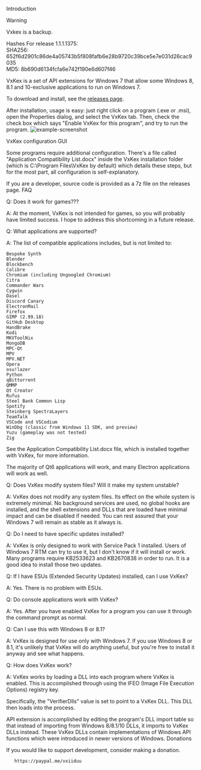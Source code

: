 Introduction

Warning

Vxkex is a backup.

Hashes
For release 1.1.1.1375:      
SHA256: 652f6d2901c86de4a05743b5f808fafb6e28b9720c39bce5e7e031d26cac9035     
MD5: 8b690d6134fcfa6e742f190e6d607f46 

VxKex is a set of API extensions for Windows 7 that allow some Windows 8, 8.1 and 10-exclusive applications to run on Windows 7.

To download and install, see the [releases page](https://github.com/legacywin7/Vxkex-/releases/tag/Version1.1.1.1375).

After installation, usage is easy: just right click on a program (.exe or .msi), open the Properties dialog, and select the VxKex tab. Then, check the check box which says "Enable VxKex for this program", and try to run the program.
![example-screenshot](https://github.com/user-attachments/assets/b9a89617-909d-4b4e-9234-c4404ac4c4dc)


VxKex configuration GUI

Some programs require additional configuration. There's a file called "Application Compatibility List.docx" inside the VxKex installation folder (which is C:\Program Files\VxKex by default) which details these steps, but for the most part, all configuration is self-explanatory.

If you are a developer, source code is provided as a 7z file on the releases page.
FAQ

Q: Does it work for games???

A: At the moment, VxKex is not intended for games, so you will probably have limited success. I hope to address this shortcoming in a future release.

Q: What applications are supported?

A: The list of compatible applications includes, but is not limited to:


    Bespoke Synth
    Blender
    Blockbench
    Calibre
    Chromium (including Ungoogled Chromium)
    Citra
    Commander Wars
    Cygwin
    Dasel
    Discord Canary
    ElectronMail
    Firefox
    GIMP (2.99.18)
    GitHub Desktop
    HandBrake
    Kodi
    MKVToolNix
    MongoDB
    MPC-Qt
    MPV
    MPV.NET
    Opera
    osu!lazer
    Python
    qBittorrent
    QMMP
    Qt Creator
    Rufus
    Steel Bank Common Lisp
    Spotify
    Steinberg SpectraLayers
    TeamTalk
    VSCode and VSCodium
    WinDbg (classic from Windows 11 SDK, and preview)
    Yuzu (gameplay was not tested)
    Zig

See the Application Compatibility List.docx file, which is installed together with VxKex, for more information.

The majority of Qt6 applications will work, and many Electron applications will work as well.

Q: Does VxKex modify system files? Will it make my system unstable?

A: VxKex does not modify any system files. Its effect on the whole system is extremely minimal. No background services are used, no global hooks are installed, and the shell extensions and DLLs that are loaded have minimal impact and can be disabled if needed. You can rest assured that your Windows 7 will remain as stable as it always is.

Q: Do I need to have specific updates installed?

A: VxKex is only designed to work with Service Pack 1 installed. Users of Windows 7 RTM can try to use it, but I don't know if it will install or work. Many programs require KB2533623 and KB2670838 in order to run. It is a good idea to install those two updates.

Q: If I have ESUs (Extended Security Updates) installed, can I use VxKex?

A: Yes. There is no problem with ESUs.

Q: Do console applications work with VxKex?

A: Yes. After you have enabled VxKex for a program you can use it through the command prompt as normal.

Q: Can I use this with Windows 8 or 8.1?

A: VxKex is designed for use only with Windows 7. If you use Windows 8 or 8.1, it's unlikely that VxKex will do anything useful, but you're free to install it anyway and see what happens.

Q: How does VxKex work?

A: VxKex works by loading a DLL into each program where VxKex is enabled. This is accomplished through using the IFEO (Image File Execution Options) registry key.

Specifically, the "VerifierDlls" value is set to point to a VxKex DLL. This DLL then loads into the process.

API extension is accomplished by editing the program's DLL import table so that instead of importing from Windows 8/8.1/10 DLLs, it imports to VxKex DLLs instead. These VxKex DLLs contain implementations of Windows API functions which were introduced in newer versions of Windows.
Donations

If you would like to support development, consider making a donation.

       https://paypal.me/vxiiduu
